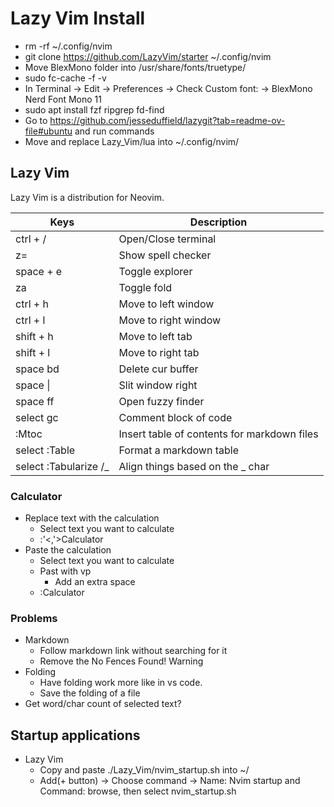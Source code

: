 # Lazy Vim Install
- rm -rf ~/.config/nvim
- git clone https://github.com/LazyVim/starter ~/.config/nvim
- Move BlexMono folder into /usr/share/fonts/truetype/
- sudo fc-cache -f -v
- In Terminal -> Edit -> Preferences -> Check Custom font: -> BlexMono Nerd Font Mono 11
- sudo apt install fzf ripgrep fd-find
- Go to https://github.com/jesseduffield/lazygit?tab=readme-ov-file#ubuntu and run commands
- Move and replace Lazy_Vim/lua into ~/.config/nvim/

## Lazy Vim
Lazy Vim is a distribution for Neovim.

| Keys                   | Description                                  |
| -                      | -                                            |
| ctrl + /               | Open/Close terminal                          |
| z=                     | Show spell checker                           |
| space + e              | Toggle explorer                              |
| za                     | Toggle fold                                  |
| ctrl + h               | Move to left window                          |
| ctrl + l               | Move to right window                         |
| shift + h              | Move to left tab                             |
| shift + l              | Move to right tab                            |
| space bd               | Delete cur buffer                            |
| space \|               | Slit window right                            |
| space ff               | Open fuzzy finder                            |
| select gc              | Comment block of code                        |
| :Mtoc                  | Insert table of contents for markdown files  |
| select :Table          | Format a markdown table                      |
| select :Tabularize /_  | Align things based on the _ char             |


### Calculator
- Replace text with the calculation
	- Select text you want to calculate
	- :'<,'>Calculator
- Paste the calculation
	- Select text you want to calculate
	- Past with vp
		- Add an extra space
	- :Calculator

### Problems
- Markdown
	- Follow markdown link without searching for it
	- Remove the No Fences Found! Warning
- Folding
	- Have folding work more like in vs code.
	- Save the folding of a file
- Get word/char count of selected text?

## Startup applications
- Lazy Vim
	- Copy and paste ./Lazy_Vim/nvim_startup.sh into ~/
	- Add(+ button) -> Choose command -> Name: Nvim startup and Command: browse, then select nvim_startup.sh